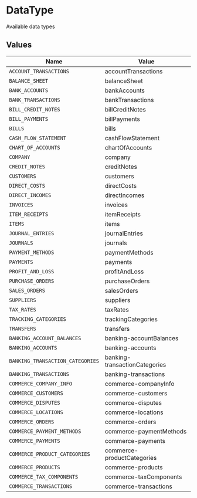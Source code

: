 # DataType

Available data types


## Values

| Name                             | Value                            |
| -------------------------------- | -------------------------------- |
| `ACCOUNT_TRANSACTIONS`           | accountTransactions              |
| `BALANCE_SHEET`                  | balanceSheet                     |
| `BANK_ACCOUNTS`                  | bankAccounts                     |
| `BANK_TRANSACTIONS`              | bankTransactions                 |
| `BILL_CREDIT_NOTES`              | billCreditNotes                  |
| `BILL_PAYMENTS`                  | billPayments                     |
| `BILLS`                          | bills                            |
| `CASH_FLOW_STATEMENT`            | cashFlowStatement                |
| `CHART_OF_ACCOUNTS`              | chartOfAccounts                  |
| `COMPANY`                        | company                          |
| `CREDIT_NOTES`                   | creditNotes                      |
| `CUSTOMERS`                      | customers                        |
| `DIRECT_COSTS`                   | directCosts                      |
| `DIRECT_INCOMES`                 | directIncomes                    |
| `INVOICES`                       | invoices                         |
| `ITEM_RECEIPTS`                  | itemReceipts                     |
| `ITEMS`                          | items                            |
| `JOURNAL_ENTRIES`                | journalEntries                   |
| `JOURNALS`                       | journals                         |
| `PAYMENT_METHODS`                | paymentMethods                   |
| `PAYMENTS`                       | payments                         |
| `PROFIT_AND_LOSS`                | profitAndLoss                    |
| `PURCHASE_ORDERS`                | purchaseOrders                   |
| `SALES_ORDERS`                   | salesOrders                      |
| `SUPPLIERS`                      | suppliers                        |
| `TAX_RATES`                      | taxRates                         |
| `TRACKING_CATEGORIES`            | trackingCategories               |
| `TRANSFERS`                      | transfers                        |
| `BANKING_ACCOUNT_BALANCES`       | banking-accountBalances          |
| `BANKING_ACCOUNTS`               | banking-accounts                 |
| `BANKING_TRANSACTION_CATEGORIES` | banking-transactionCategories    |
| `BANKING_TRANSACTIONS`           | banking-transactions             |
| `COMMERCE_COMPANY_INFO`          | commerce-companyInfo             |
| `COMMERCE_CUSTOMERS`             | commerce-customers               |
| `COMMERCE_DISPUTES`              | commerce-disputes                |
| `COMMERCE_LOCATIONS`             | commerce-locations               |
| `COMMERCE_ORDERS`                | commerce-orders                  |
| `COMMERCE_PAYMENT_METHODS`       | commerce-paymentMethods          |
| `COMMERCE_PAYMENTS`              | commerce-payments                |
| `COMMERCE_PRODUCT_CATEGORIES`    | commerce-productCategories       |
| `COMMERCE_PRODUCTS`              | commerce-products                |
| `COMMERCE_TAX_COMPONENTS`        | commerce-taxComponents           |
| `COMMERCE_TRANSACTIONS`          | commerce-transactions            |